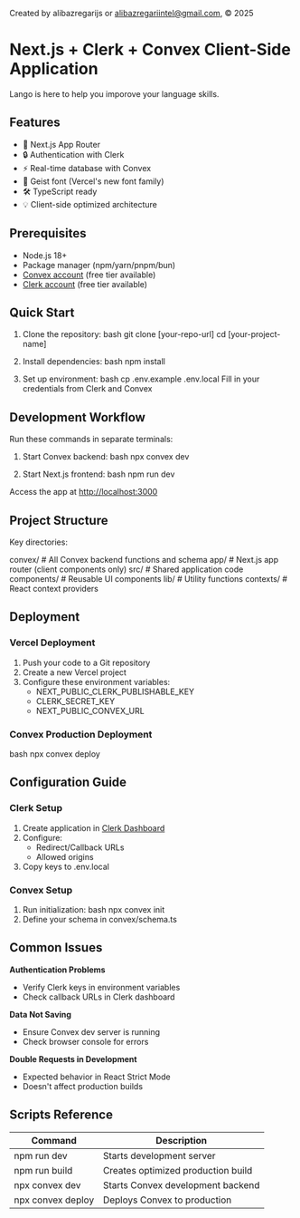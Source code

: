 Created by alibazregarijs or alibazregariintel@gmail.com, © 2025

# Next.js + Clerk + Convex Client-Side Application

Lango is here to help you imporove your language skills.

## Features

- 🚀 Next.js App Router
- 🔒 Authentication with Clerk
- ⚡ Real-time database with Convex
- 🎨 Geist font (Vercel's new font family)
- 🛠 TypeScript ready
- 💡 Client-side optimized architecture

## Prerequisites

- Node.js 18+
- Package manager (npm/yarn/pnpm/bun)
- [Convex account](https://convex.dev) (free tier available)
- [Clerk account](https://clerk.dev) (free tier available)

## Quick Start

1. Clone the repository:
   bash
   git clone [your-repo-url]
   cd [your-project-name]

2. Install dependencies:
   bash
   npm install

3. Set up environment:
   bash
   cp .env.example .env.local
   Fill in your credentials from Clerk and Convex

## Development Workflow

Run these commands in separate terminals:

1. Start Convex backend:
   bash
   npx convex dev

2. Start Next.js frontend:
   bash
   npm run dev

Access the app at [http://localhost:3000](http://localhost:3000)

## Project Structure

Key directories:

convex/ # All Convex backend functions and schema
app/ # Next.js app router (client components only)
src/ # Shared application code
components/ # Reusable UI components
lib/ # Utility functions
contexts/ # React context providers

## Deployment

### Vercel Deployment

1. Push your code to a Git repository
2. Create a new Vercel project
3. Configure these environment variables:
   - NEXT_PUBLIC_CLERK_PUBLISHABLE_KEY
   - CLERK_SECRET_KEY
   - NEXT_PUBLIC_CONVEX_URL

### Convex Production Deployment

bash
npx convex deploy

## Configuration Guide

### Clerk Setup

1. Create application in [Clerk Dashboard](https://dashboard.clerk.dev)
2. Configure:
   - Redirect/Callback URLs
   - Allowed origins
3. Copy keys to .env.local

### Convex Setup

1. Run initialization:
   bash
   npx convex init
2. Define your schema in convex/schema.ts

## Common Issues

**Authentication Problems**

- Verify Clerk keys in environment variables
- Check callback URLs in Clerk dashboard

**Data Not Saving**

- Ensure Convex dev server is running
- Check browser console for errors

**Double Requests in Development**

- Expected behavior in React Strict Mode
- Doesn't affect production builds

## Scripts Reference

| Command           | Description                        |
| ----------------- | ---------------------------------- |
| npm run dev       | Starts development server          |
| npm run build     | Creates optimized production build |
| npx convex dev    | Starts Convex development backend  |
| npx convex deploy | Deploys Convex to production       |


